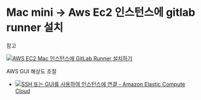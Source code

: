 # Mac mini -> Aws Ec2 인스턴스에 gitlab runner 설치

참고&#x20;

[![](https://insight.infograb.net/img/favicon.ico)AWS EC2 Mac 인스턴스에 GitLab Runner 설치하기](https://insight.infograb.net/blog/2022/05/31/setup-gitlab-runner-on-aws-ec2-mac/)

AWS GUI 해상도 조절

* [![](https://docs.aws.amazon.com/assets/images/favicon.ico)SSH 또는 GUI를 사용하여 인스턴스에 연결 - Amazon Elastic Compute Cloud](https://docs.aws.amazon.com/ko_kr/AWSEC2/latest/UserGuide/connect-to-mac-instance.html)
